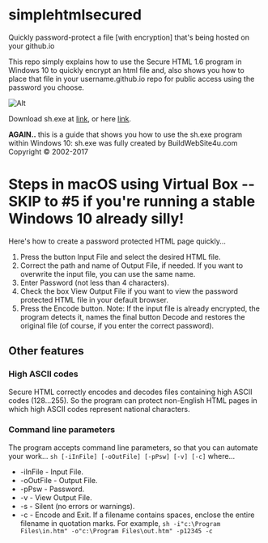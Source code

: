 # simplehtmlsecured
Quickly password-protect a file [with encryption] that's being hosted on your github.io

This repo simply explains how to use the Secure HTML 1.6 program in Windows 10 to quickly encrypt an html file and, also shows you how to place that file in your username.github.io repo for public access using the password you choose.

![Alt](http://www.buildwebsite4u.com/tools/img/sh.gif "sh exe program")

Download sh.exe at [link](http://www.buildwebsite4u.com/tools/secure-html.shtml "sh exe download"), or here [link](http://www.buildwebsite4u.com/cgi-bin/t.cgi?sh.exe "Title").

**AGAIN..** this is a guide that shows you how to use the sh.exe program within Windows 10: sh.exe was fully created by BuildWebSite4u.com Copyright © 2002-2017

# Steps in macOS using Virtual Box -- SKIP to #5 if you're running a stable Windows 10 already silly!

Here's how to create a password protected HTML page quickly...
1) Press the button Input File and select the desired HTML file.
2) Correct the path and name of Output File, if needed. If you want to overwrite the input file, you can use the same name.
3) Enter Password (not less than 4 characters).
4) Check the box View Output File if you want to view the password protected HTML file in your default browser.
5) Press the Encode button.
Note: If the input file is already encrypted, the program detects it, names the final button Decode and restores the original file (of course, if you enter the correct password).

## Other features
### High ASCII codes
Secure HTML correctly encodes and decodes files containing high ASCII codes (128...255). So the program can protect non-English HTML pages in which high ASCII codes represent national characters.

### Command line parameters
The program accepts command line parameters, so that you can automate your work...
`sh [-iInFile] [-oOutFile] [-pPsw] [-v] [-c]`
where...
* -iInFile - Input File.
* -oOutFile - Output File.
* -pPsw - Password.
* -v - View Output File.
* -s - Silent (no errors or warnings).
* -c - Encode and Exit.
If a filename contains spaces, enclose the entire filename in quotation marks. For example,
`sh -i"c:\Program Files\in.htm" -o"c:\Program Files\out.htm" -p12345 -c`
